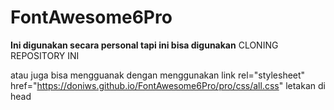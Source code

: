 # FontAwesome6Pro


**Ini digunakan secara personal tapi ini bisa digunakan**
CLONING REPOSITORY INI

atau juga bisa mengguanak dengan menggunakan 
    link rel="stylesheet" href="https://doniws.github.io/FontAwesome6Pro/pro/css/all.css"
 letakan di head
